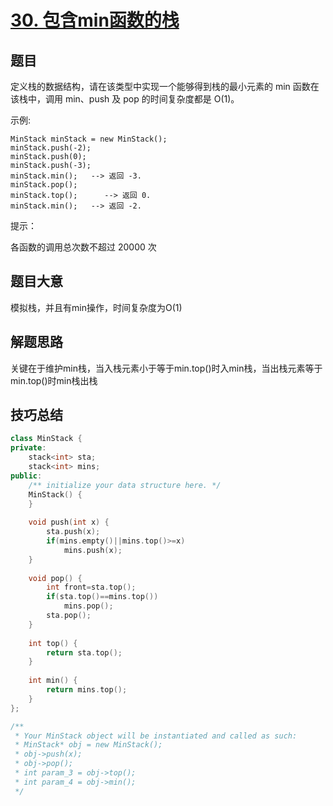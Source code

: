 # [30. 包含min函数的栈](https://leetcode-cn.com/problems/bao-han-minhan-shu-de-zhan-lcof/)

## 题目

定义栈的数据结构，请在该类型中实现一个能够得到栈的最小元素的 min 函数在该栈中，调用 min、push 及 pop 的时间复杂度都是 O(1)。

 

示例:

```
MinStack minStack = new MinStack();
minStack.push(-2);
minStack.push(0);
minStack.push(-3);
minStack.min();   --> 返回 -3.
minStack.pop();
minStack.top();      --> 返回 0.
minStack.min();   --> 返回 -2.
```


提示：

各函数的调用总次数不超过 20000 次

## 题目大意

模拟栈，并且有min操作，时间复杂度为O(1)

## 解题思路

关键在于维护min栈，当入栈元素小于等于min.top()时入min栈，当出栈元素等于min.top()时min栈出栈



## 技巧总结



```c++
class MinStack {
private:
    stack<int> sta;
    stack<int> mins;
public:
    /** initialize your data structure here. */
    MinStack() {
    }
    
    void push(int x) {
        sta.push(x);
        if(mins.empty()||mins.top()>=x)
            mins.push(x);
    }
    
    void pop() {
        int front=sta.top();
        if(sta.top()==mins.top())
            mins.pop();
        sta.pop(); 
    }
    
    int top() {
        return sta.top();
    }
    
    int min() {
        return mins.top();
    }
};

/**
 * Your MinStack object will be instantiated and called as such:
 * MinStack* obj = new MinStack();
 * obj->push(x);
 * obj->pop();
 * int param_3 = obj->top();
 * int param_4 = obj->min();
 */
```

